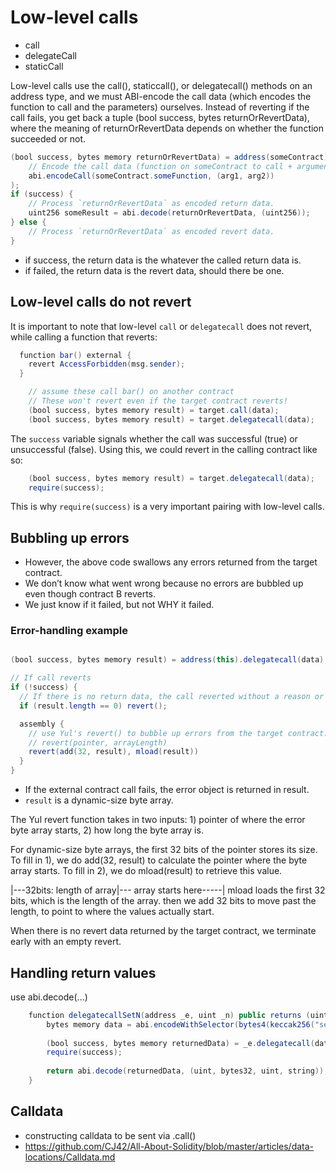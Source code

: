 # Low-level calls

- call
- delegateCall
- staticCall

Low-level calls use the call(), staticcall(), or delegatecall() methods on an address type, and we must ABI-encode the call data (which encodes the function to call and the parameters) ourselves.
Instead of reverting if the call fails, you get back a tuple (bool success, bytes returnOrRevertData), where the meaning of returnOrRevertData depends on whether the function succeeded or not.

```java
(bool success, bytes memory returnOrRevertData) = address(someContract).call(
    // Encode the call data (function on someContract to call + arguments)
    abi.encodeCall(someContract.someFunction, (arg1, arg2))
);
if (success) {
    // Process `returnOrRevertData` as encoded return data.
    uint256 someResult = abi.decode(returnOrRevertData, (uint256));
} else {
    // Process `returnOrRevertData` as encoded revert data.
}
```

- if success, the return data is the whatever the called return data is.
- if failed, the return data is the revert data, should there be one.

## Low-level calls do not revert

It is important to note that low-level `call` or `delegatecall` does not revert, while calling a function that reverts:

```java
  function bar() external {
    revert AccessForbidden(msg.sender);
  }

    // assume these call bar() on another contract
    // These won't revert even if the target contract reverts!
    (bool success, bytes memory result) = target.call(data);
    (bool success, bytes memory result) = target.delegatecall(data);
```

The `success` variable signals whether the call was successful (true) or unsuccessful (false).
Using this, we could revert in the calling contract like so:

```java
    (bool success, bytes memory result) = target.delegatecall(data);
    require(success);
```

This is why `require(success)` is a very important pairing with low-level calls.

## Bubbling up errors

- However, the above code swallows any errors returned from the target contract. 
- We don’t know what went wrong because no errors are bubbled up even though contract B reverts.
- We just know if it failed, but not WHY it failed.

### Error-handling example

```java

(bool success, bytes memory result) = address(this).delegatecall(data);

// If call reverts
if (!success) { 
  // If there is no return data, the call reverted without a reason or custom error.
  if (result.length == 0) revert();

  assembly {
    // use Yul's revert() to bubble up errors from the target contract.
    // revert(pointer, arrayLength)
    revert(add(32, result), mload(result))
  }
}
```

- If the external contract call fails, the error object is returned in result. 
- `result` is a dynamic-size byte array.

The Yul revert function takes in two inputs:
    1) pointer of where the error byte array starts,
    2) how long the byte array is.

For dynamic-size byte arrays, the first 32 bits of the pointer stores its size.
    To fill in 1), we do add(32, result) to calculate the pointer where the byte array starts.
    To fill in 2), we do mload(result) to retrieve this value.

|---32bits: length of array|--- array starts here-----|
 mload loads the first 32 bits, which is the length of the array. 
 then we add 32 bits to move past the length, to point to where the values actually start.

When there is no revert data returned by the target contract, we terminate early with an empty revert.

## Handling return values

use abi.decode(...)

```java
    function delegatecallSetN(address _e, uint _n) public returns (uint, bytes32, uint, string memory) {
        bytes memory data = abi.encodeWithSelector(bytes4(keccak256("setN(uint256)")), _n);
     
        (bool success, bytes memory returnedData) = _e.delegatecall(data);
        require(success);
     
        return abi.decode(returnedData, (uint, bytes32, uint, string));
    }
```


## Calldata

- constructing calldata to be sent via .call()
- https://github.com/CJ42/All-About-Solidity/blob/master/articles/data-locations/Calldata.md